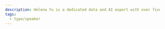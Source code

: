 ```yaml
---
description: Helena Yu is a dedicated data and AI expert with over five years of experience leading cross-functional teams to create impactful AI/ML solutions across diverse industries, including technology, finance, insurance, retail, telecommunications, and the nonprofit sector. She excels at building strategic partnerships with academic institutions, technology companies, governments, and nonprofit organizations, bringing cutting-edge research into practical, real-world applications.
tags:
  - type/speaker
---
```

